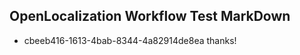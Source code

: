 ## OpenLocalization Workflow Test MarkDown
* cbeeb416-1613-4bab-8344-4a82914de8ea thanks!

<!--HONumber=Jul16_HO3-->


